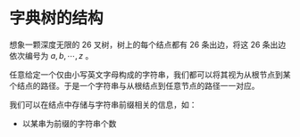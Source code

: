 # 字典树的结构

想象一颗深度无限的 26 叉树，树上的每个结点都有 26 条出边，将这 26 条出边依次编号为 $a,b,\cdots,z$ 。

任意给定一个仅由小写英文字母构成的字符串，我们都可以将其视为从根节点到某个结点的路径。于是一个字符串与从根结点到任意节点的路径一一对应。

我们可以在结点中存储与字符串前缀相关的信息，如：
- 以某串为前缀的字符串个数
